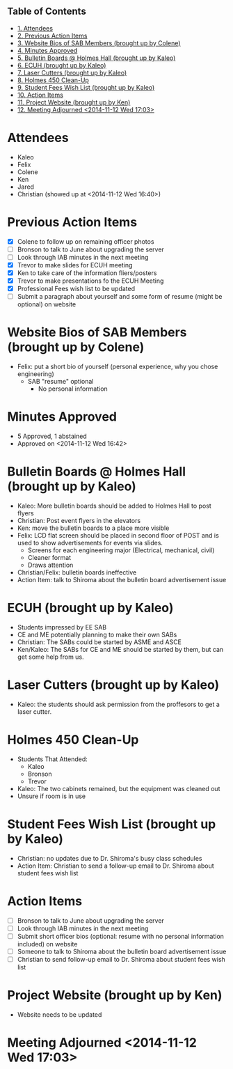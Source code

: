 <div id="table-of-contents">
<h2>Table of Contents</h2>
<div id="text-table-of-contents">
<ul>
<li><a href="#sec-1">1. Attendees</a></li>
<li><a href="#sec-2">2. Previous Action Items</a></li>
<li><a href="#sec-3">3. Website Bios of SAB Members (brought up by Colene)</a></li>
<li><a href="#sec-4">4. Minutes Approved</a></li>
<li><a href="#sec-5">5. Bulletin Boards @ Holmes Hall (brought up by Kaleo)</a></li>
<li><a href="#sec-6">6. ECUH (brought up by Kaleo)</a></li>
<li><a href="#sec-7">7. Laser Cutters (brought up by Kaleo)</a></li>
<li><a href="#sec-8">8. Holmes 450 Clean-Up</a></li>
<li><a href="#sec-9">9. Student Fees Wish List (brought up by Kaleo)</a></li>
<li><a href="#sec-10">10. Action Items</a></li>
<li><a href="#sec-11">11. Project Website (brought up by Ken)</a></li>
<li><a href="#sec-12">12. Meeting Adjourned <span class="timestamp-wrapper"><span class="timestamp">&lt;2014-11-12 Wed 17:03&gt;</span></span></a></li>
</ul>
</div>
</div>

# Attendees<a id="sec-1" name="sec-1"></a>

-   Kaleo
-   Felix
-   Colene
-   Ken
-   Jared
-   Christian (showed up at <span class="timestamp-wrapper"><span class="timestamp">&lt;2014-11-12 Wed 16:40&gt;</span></span>)

# Previous Action Items<a id="sec-2" name="sec-2"></a>

-   [X] Colene to follow up on remaining officer photos
-   [ ] Bronson to talk to June about upgrading the server
-   [ ] Look through IAB minutes in the next meeting
-   [X] Trevor to make slides for ECUH meeting
-   [X] Ken to take care of the information fliers/posters
-   [X] Trevor to make presentations fo the ECUH Meeting
-   [X] Professional Fees wish list to be updated
-   [ ] Submit a paragraph about yourself and some form of resume (might be optional) on website

# Website Bios of SAB Members (brought up by Colene)<a id="sec-3" name="sec-3"></a>

-   Felix: put a short bio of yourself (personal experience, why you chose engineering)
    -   SAB "resume" optional
        -   No personal information

# Minutes Approved<a id="sec-4" name="sec-4"></a>

-   5 Approved, 1 abstained
-   Approved on <span class="timestamp-wrapper"><span class="timestamp">&lt;2014-11-12 Wed 16:42&gt;</span></span>

# Bulletin Boards @ Holmes Hall (brought up by Kaleo)<a id="sec-5" name="sec-5"></a>

-   Kaleo: More bulletin boards should be added to Holmes Hall to post flyers
-   Christian: Post event flyers in the elevators
-   Ken: move the bulletin boards to a place more visible
-   Felix: LCD flat screen should be placed in second floor of POST and is used to show advertisements for events via slides.
    -   Screens for each engineering major (Electrical, mechanical, civil)
    -   Cleaner format
    -   Draws attention
-   Christian/Felix: bulletin boards ineffective
-   Action Item: talk to Shiroma about the bulletin board advertisement issue

# ECUH (brought up by Kaleo)<a id="sec-6" name="sec-6"></a>

-   Students impressed by EE SAB
-   CE and ME potentially planning to make their own SABs
-   Christian: The SABs could be started by ASME and ASCE
-   Ken/Kaleo: The SABs for CE and ME should be started by them, but can get some help from us.

# Laser Cutters (brought up by Kaleo)<a id="sec-7" name="sec-7"></a>

-   Kaleo: the students should ask permission from the proffesors to get a laser cutter.

# Holmes 450 Clean-Up<a id="sec-8" name="sec-8"></a>

-   Students That Attended:
    -   Kaleo
    -   Bronson
    -   Trevor
-   Kaleo: The two cabinets remained, but the equipment was cleaned out
-   Unsure if room is in use

# Student Fees Wish List (brought up by Kaleo)<a id="sec-9" name="sec-9"></a>

-   Christian: no updates due to Dr. Shiroma's busy class schedules
-   Action Item: Christian to send a follow-up email to Dr. Shiroma about student fees wish list

# Action Items<a id="sec-10" name="sec-10"></a>

-   [ ] Bronson to talk to June about upgrading the server
-   [ ] Look through IAB minutes in the next meeting
-   [ ] Submit short officer bios (optional: resume with no personal information included) on website
-   [ ] Someone to talk to Shiroma about the bulletin board advertisement issue
-   [ ] Christian to send follow-up email to Dr. Shiroma about student fees wish list

# Project Website (brought up by Ken)<a id="sec-11" name="sec-11"></a>

-   Website needs to be updated

# Meeting Adjourned <span class="timestamp-wrapper"><span class="timestamp">&lt;2014-11-12 Wed 17:03&gt;</span></span><a id="sec-12" name="sec-12"></a>

